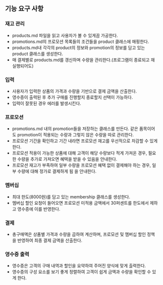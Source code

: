 ## 기능 요구 사항

### 재고 관리
- products.md 파일을 읽고 사용자가 볼 수 있게끔 가공한다.
- promotions.md의 프로모션 목록들의 조건들을 product 클래스에 매핑한다.
- products.md내 각각의 product의 정보와 promotion의 정보를 담고 있는 product 클래스를 생성한다.
- 매 결제별로 products.md를 갱신하며 수량을 관리한다.(프로그램이 종료되고 재실행되어도)
### 입력
- 사용자가 입력한 상품의 가격과 수량을 기반으로 결제 금액을 산출한다.
- 영수증이 출력된 후 추가 구매를 진행할지 종료할지 선택이 가능하다.
- 입력이 잘못된 경우 에러를 발생시킨다.
### 프로모션
- promotions.md 내의 promotion들을 저장하는 클래스를 만든다. 같은 품목이어도 promotion이 적용되는 수량과 그렇지 않은 수량을 따로 관리한다.
- 프로모션 기간을 확인하고 기간 내라면 프로모션 재고를 우선적으로 차감할 수 있게 한다.
- 프로모션 적용이 가능한 상품에 대해 고객이 해당 수량보다 적게 가져온 경우, 필요한 수량을 추가로 가져오면 혜택을
  받을 수 있음을 안내한다.
- 프로모션 재고가 부족하여 일부 수량을 프로모션 혜택 없이 결제해야 하는 경우, 일부 수량에 대해 정가로 결제하게 됨
  을 안내한다.
### 멤버십
- 최대 한도(8000원)를 담고 있는 membership 클래스를 생성한다.
- 멤버십 할인 요청이 들어오면 프로모션 미적용 금액에서 30퍼센트를 한도에서 제하고 영수증에 이를 반영한다.
### 결제
- 총구매액은 상품별 가격과 수량을 곱하여 계산하며, 프로모션 및 멤버십 할인 정책을 반영하여 최종 결제 금액을
  산출한다.
### 영수증 출력
- 영수증은 고객의 구매 내역과 할인을 요약하여 주어진 양식에 맞게 출력한다.
- 영수증의 구성 요소를 보기 좋게 정렬하여 고객이 쉽게 금액과 수량을 확인할 수 있게 한다.